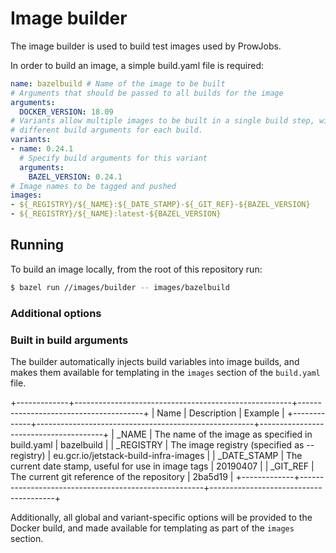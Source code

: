 # Image builder

The image builder is used to build test images used by ProwJobs.

In order to build an image, a simple build.yaml file is required:

```yaml
name: bazelbuild # Name of the image to be built
# Arguments that should be passed to all builds for the image
arguments:
  DOCKER_VERSION: 18.09
# Variants allow multiple images to be built in a single build step, with
# different build arguments for each build.
variants:
- name: 0.24.1
  # Specify build arguments for this variant
  arguments:
    BAZEL_VERSION: 0.24.1
# Image names to be tagged and pushed
images:
- ${_REGISTRY}/${_NAME}:${_DATE_STAMP}-${_GIT_REF}-${BAZEL_VERSION}
- ${_REGISTRY}/${_NAME}:latest-${BAZEL_VERSION}
```

## Running

To build an image locally, from the root of this repository run:

```bash
$ bazel run //images/builder -- images/bazelbuild
```

### Additional options



### Built in build arguments

The builder automatically injects build variables into image builds, and makes
them available for templating in the `images` section of the `build.yaml` file.

+-------------+------------------------------------------------------+---------------------------------------+
| Name        | Description                                          | Example                               |
+-------------+------------------------------------------------------+---------------------------------------+
| _NAME       | The name of the image as specified in build.yaml     | bazelbuild                            |
| _REGISTRY   | The image registry (specified as --registry)         | eu.gcr.io/jetstack-build-infra-images |
| _DATE_STAMP | The current date stamp, useful for use in image tags | 20190407                              |
| _GIT_REF    | The current git reference of the repository          | 2ba5d19                               |
+-------------+------------------------------------------------------+---------------------------------------+

Additionally, all global and variant-specific options will be provided to the
Docker build, and made available for templating as part of the `images` section.
